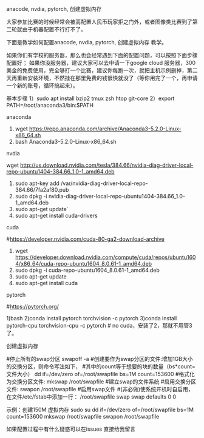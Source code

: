 anacode, nvdia, pytorch, 创建虚拟内存 

大家参加比赛的时候经常会被高配置人民币玩家拒之门外，或者图像类比赛到了第二轮就由于机器配置不行打不了。

下面是教学如何配置anacode, nvdia, pytorch, 创建虚拟内存 教学。

如果你们有学校的服务器，那么也会经常遇到下面的配置问题，可以按照下面步骤配置好；
如果你没服务器，建议大家可以去申请一下google cloud 服务器，300美金的免费使用，完全够打一个比赛，建议你每跑一次，就把主机示例删掉，第二天再重新安装环境，不然挂在那里免费的钱很快就没了（等你用完了一个，再申请一个新的账号，循环搞起来）。


基本步骤
1）sudo apt install bzip2 tmux zsh htop git-core 
2）export PATH=/root/anaconda3/bin:$PATH

anaconda 

1) wget https://repo.anaconda.com/archive/Anaconda3-5.2.0-Linux-x86_64.sh
2) bash Anaconda3-5.2.0-Linux-x86_64.sh

nvdia

wget http://us.download.nvidia.com/tesla/384.66/nvidia-diag-driver-local-repo-ubuntu1404-384.66_1.0-1_amd64.deb
1) sudo apt-key add /var/nvidia-diag-driver-local-repo-384.66/7fa2af80.pub
2) sudo dpkg -i nvidia-diag-driver-local-repo-ubuntu1404-384.66_1.0-1_amd64.deb
3) sudo apt-get update`
4) sudo apt-get install cuda-drivers

cuda 

#https://developer.nvidia.com/cuda-80-ga2-download-archive

1) wget https://developer.download.nvidia.com/compute/cuda/repos/ubuntu1604/x86_64/cuda-repo-ubuntu1604_8.0.61-1_amd64.deb
2) sudo dpkg -i cuda-repo-ubuntu1604_8.0.61-1_amd64.deb
3) sudo apt-get update
4) sudo apt-get install cuda

pytorch

#https://pytorch.org/

1)bash
2)conda install pytorch torchvision -c pytorch
3)conda install pytorch-cpu torchvision-cpu -c pytorch # no cuda，安装了2，那就不用管3了。


创建虚拟内存

#停止所有的swap分区
swapoff -a 
#创建要作为swap分区的文件:增加1GB大小的交换分区，则命令写法如下，
#其中的count等于想要的块的数量（bs*count=文件大小）
dd if=/dev/zero of=/root/swapfile bs=1M count=153600
#格式化为交换分区文件:
mkswap /root/swapfile #建立swap的文件系统
#启用交换分区文件:
swapon /root/swapfile #启用swap文件
#(非必做)使系统开机时自启用，在文件/etc/fstab中添加一行：
/root/swapfile swap swap defaults 0 0

示例：创建150M 虚拟内存
sudo su
dd if=/dev/zero of=/root/swapfile bs=1M count=153600
mkswap /root/swapfile 
swapon /root/swapfile


如果配置过程中有什么疑惑可以在issues 直接给我留言

